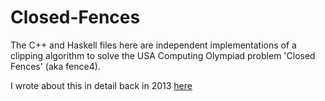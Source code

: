 # Closed-Fences
The C++ and Haskell files here are independent implementations of a clipping algorithm to solve the USA Computing Olympiad problem 'Closed Fences' (aka fence4).

I wrote about this in detail back in 2013 [here](https://ocfnash.wordpress.com/2013/02/26/haskell-fence4-great-good)
